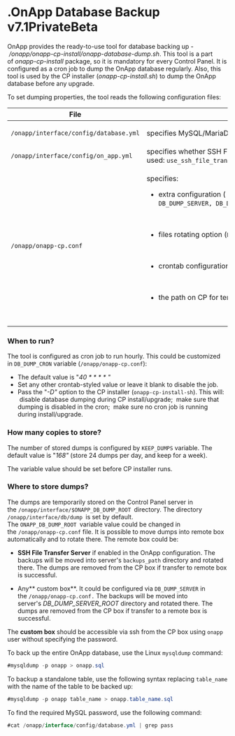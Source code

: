 # .OnApp Database Backup v7.1PrivateBeta

OnApp provides the ready-to-use tool for database backing up - */onapp/onapp-cp-install/onapp-database-dump.sh*. This tool is a part of *onapp-cp-install* package, so it is mandatory for every Control Panel. It is configured as a cron job to dump the OnApp database regularly. Also, this tool is used by the CP installer (*onapp-cp-install.sh*) to dump the OnApp database before any upgrade.

To set dumping properties, the tool reads the following configuration files:

<table>
<thead>
<tr class="header">
<th>File</th>
<th>Usage</th>
</tr>
</thead>
<tbody>
<tr class="odd">
<td><code>/onapp/interface/config/database.yml</code></td>
<td><p>specifies MySQL/MariaDB connection properties, like: <code>database, host, password, port, username</code>.</p></td>
</tr>
<tr class="even">
<td><code>/onapp/interface/config/on_app.yml </code></td>
<td>specifies whether SSH File Transfer Server is used: <code>use_ssh_file_transfer, ssh_file_transfer_server, ssh_file_transfer_user, ssh_file_transfer_options, backups_path</code>.</td>
</tr>
<tr class="odd">
<td><code>/onapp/onapp-cp.conf</code></td>
<td><p>specifies:</p>
<ul>
<li>extra configuration ( e.g. custom dump server)and connection option to it ( e.g. <code>DB_DUMP_SERVER, DB_DUMP_USER, DB_DUMP_SERVER_ROOT, DB_DUMP_SERVER_SSH_OPT)</code> </li>
</ul>
<br />

<ul>
<li>files rotating option (<code>KEEP_DUMPS)</code></li>
</ul>
<br />

<ul>
<li>crontab configuration (<code>DB_DUMP_CRON)</code></li>
</ul>
<br />

<ul>
<li>the path on CP for temporary dumps, accordingly to<em> </em><code>/onapp/interface (ONAPP_DB_DUMP_ROOT)</code></li>
</ul>
<p><br />
</p></td>
</tr>
</tbody>
</table>

### **When to run?**

The tool is configured as cron job to run hourly. This could be customized in `DB_DUMP_CRON` variable (`/onapp/onapp-cp.conf`):

-   The default value is "*40 \* \* \* \* "*
-   Set any other crontab-styled value or leave it blank to disable the job. 
-   Pass the "*-D"* option to the CP installer (`onapp-cp-install-sh`). This will:
     disable database dumping during CP install/upgrade;
     make sure that dumping is disabled in the cron;
     make sure no cron job is running during install/upgrade.

### **How many copies to store?**

The number of stored dumps is configured by `KEEP_DUMPS` variable. The default value is "*168"* (store 24 dumps per day, and keep for a week). 

The variable value should be set before CP installer runs.

### **Where to store dumps?**

The dumps are temporarily stored on the Control Panel server in the `/onapp/interface/$ONAPP_DB_DUMP_ROOT `directory. The directory `/onapp/interface/db/dump `is set by default. The `ONAPP_DB_DUMP_ROOT `variable value could be changed in the `/onapp/onapp-cp.conf` file.
It is possible to move dumps into remote box automatically and to rotate there. The remote box could be:

-   **SSH File Transfer Server** if enabled in the OnApp configuration. The backups will be moved into server's `backups_path` directory and rotated there. The dumps are removed from the CP box if transfer to remote box is successful.

-   Any** custom box**. It could be configured via `DB_DUMP_SERVER` in the `/onapp/onapp-cp.conf.` The backups will be moved into server's *DB\_DUMP\_SERVER\_ROOT* directory and rotated there. The dumps are removed from the CP box if transfer to a remote box is successful. 

The **custom box** should be accessible via ssh from the CP box using `onapp` user without specifying the password.

To back up the entire OnApp database, use the Linux `mysqldump` command:

``` java
#mysqldump -p onapp > onapp.sql
```

To backup a standalone table, use the following syntax replacing `table_name` with the name of the table to be backed up:

``` java
#mysqldump -p onapp table_name > onapp.table_name.sql
```

To find the required MySQL password, use the following command:

``` java
#cat /onapp/interface/config/database.yml | grep pass
```


